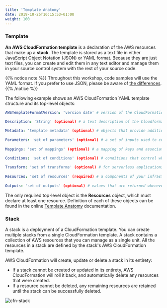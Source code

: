 ```yaml
---
title: 'Template Anatomy'
date: 2019-10-25T16:15:53+01:00
weight: 100
---
```


### Template

**An AWS CloudFormation template** is a declaration of the AWS resources that make up a **stack**. The template is stored as a text file in either JavaScript Object Notation (JSON) or YAML format. Because they are just text files, you can create and edit them in any text editor and manage them in your source control system with the rest of your source code.
  
{{% notice note %}} 
Throughout this workshop, code samples will use the YAML format. If you prefer to use JSON, please be aware of [the differences](https://docs.aws.amazon.com/AWSCloudFormation/latest/UserGuide/template-formats.html).
{{% /notice %}}

The following example shows an AWS CloudFormation YAML template structure and its top-level objects:

```yaml
AWSTemplateFormatVersion: 'version date' # version of the CloudFormation template. Only accepted value is '2010-09-09'

Description: 'String' (optional) # a text description of the Cloudformation template
  
Metadata: 'template metadata' (optional) # objects that provide additional information about the template
  
Parameters: 'set of parameters' (optional) # a set of inputs used to customize the template
    
Mappings: 'set of mappings' (optional) # a mapping of keys and associated values 

Conditions: 'set of conditions' (optional) # conditions that control whether certain resources are created  
  
Transform: 'set of transforms' (optional) # for serverless applications
  
Resources: 'set of resources' (required) # a components of your infrastructure   
  
Outputs: 'set of outputs' (optional) # values that are returned whenever you view your stack's properties
```

The only required top-level object is the **Resources** object, which must declare at least one resource. Definition of each of these objects can be found in the online [Template Anatomy](https://docs.aws.amazon.com/AWSCloudFormation/latest/UserGuide/template-anatomy.html) documentation.

### Stack

A stack is a deployment of a CloudFormation template. You can create multiple stacks from a single CloudFormation template. A stack contains a collection of AWS resources that you can manage as a single unit. All the resources in a stack are defined by the stack's AWS CloudFormation template.

AWS CloudFormation will create, update or delete a stack in its entirety:

  * If a stack cannot be created or updated in its entirety, AWS CloudFormation will roll it back, and automatically delete any resources that were created.
  * If a resource cannot be deleted, any remaining resources are retained until the stack can be successfully deleted.

![cfn-stack](../cfn-stack.png)
